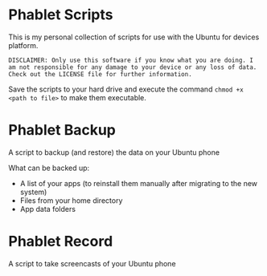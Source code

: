 Phablet Scripts
===============

This is my personal collection of scripts for use with the Ubuntu for devices platform.

`DISCLAIMER: Only use this software if you know what you are doing. I am not responsible for any damage to your device or any loss of data. Check out the LICENSE file for further information.`

Save the scripts to your hard drive and execute the command `chmod +x <path to file>` to make them executable.

Phablet Backup
==============

A script to backup (and restore) the data on your Ubuntu phone

What can be backed up:

* A list of your apps (to reinstall them manually after migrating to the new system)
* Files from your home directory
* App data folders

Phablet Record
==============

A script to take screencasts of your Ubuntu phone
